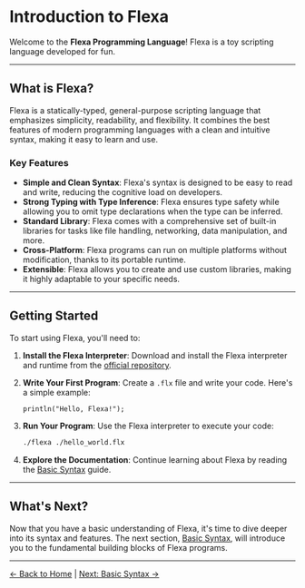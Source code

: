 # Introduction to Flexa

Welcome to the **Flexa Programming Language**! Flexa is a toy scripting language developed for fun.

---

## What is Flexa?

Flexa is a statically-typed, general-purpose scripting language that emphasizes simplicity, readability, and flexibility. It combines the best features of modern programming languages with a clean and intuitive syntax, making it easy to learn and use.

### Key Features
- **Simple and Clean Syntax**: Flexa's syntax is designed to be easy to read and write, reducing the cognitive load on developers.
- **Strong Typing with Type Inference**: Flexa ensures type safety while allowing you to omit type declarations when the type can be inferred.
- **Standard Library**: Flexa comes with a comprehensive set of built-in libraries for tasks like file handling, networking, data manipulation, and more.
- **Cross-Platform**: Flexa programs can run on multiple platforms without modification, thanks to its portable runtime.
- **Extensible**: Flexa allows you to create and use custom libraries, making it highly adaptable to your specific needs.

---

## Getting Started

To start using Flexa, you'll need to:
1. **Install the Flexa Interpreter**: Download and install the Flexa interpreter and runtime from the [official repository](https://github.com/flexa-script).
2. **Write Your First Program**: Create a `.flx` file and write your code. Here's a simple example:

   ```flexa
   println("Hello, Flexa!");
   ```

3. **Run Your Program**: Use the Flexa interpreter to execute your code:

   ```bash
   ./flexa ./hello_world.flx
   ```

4. **Explore the Documentation**: Continue learning about Flexa by reading the [Basic Syntax](basic-syntax) guide.

---

## What's Next?

Now that you have a basic understanding of Flexa, it's time to dive deeper into its syntax and features. The next section, [Basic Syntax](basic-syntax), will introduce you to the fundamental building blocks of Flexa programs.

---

[← Back to Home](../README) | [Next: Basic Syntax →](basic-syntax)
